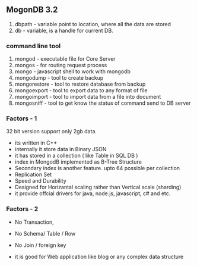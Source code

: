 ## MogonDB 3.2

1. dbpath - variable point to location, where all the data are stored
2. db - variable, is a handle for current DB.

### command line tool

1. mongod - executable file for Core Server
2. mongos - for routing request process
3. mongo - javascript shell to work with mongodb
4. mongodump - tool to create backup
5. mongorestore - tool to restore database from backup
6. mongoexport - tool to export data to any format of file
7. mongoimport - tool to import data from a file into document
8. mongosniff - tool to get know the status of command send to DB server

### Factors - 1

32 bit version support only 2gb data.

* its written in C++
* internally it store data in Binary JSON
* it has stored in a collection \( like Table in SQL DB \)
* index in MongodB implemented as B-Tree Structure
* Secondary index is another feature. upto 64 possible per collection
* Replication Set
* Speed and Durability
* Designed for Horizantal scaling rather than Vertical scale \(sharding\)
* it provide offcial drivers for java, node.js, javascript, c\# and etc.

### Factors - 2

* No Transaction,

* No Schema\/ Table \/ Row

* No Join \/ foreign key
* it is good for Web application like blog or any complex data structure

